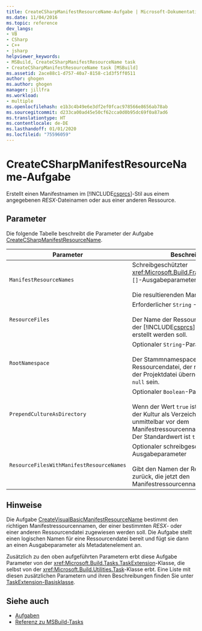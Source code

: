 ```yaml
---
title: CreateCSharpManifestResourceName-Aufgabe | Microsoft-Dokumentation
ms.date: 11/04/2016
ms.topic: reference
dev_langs:
- VB
- CSharp
- C++
- jsharp
helpviewer_keywords:
- MSBuild, CreateCSharpManifestResourceName task
- CreateCSharpManifestResourceName task [MSBuild]
ms.assetid: 2ace88c1-d757-40a7-8158-c1d3f5ff0511
author: ghogen
ms.author: ghogen
manager: jillfra
ms.workload:
- multiple
ms.openlocfilehash: e1b3c4b49e6e3df2ef0fcac978566e8656ab78ab
ms.sourcegitcommit: d233ca00ad45e50cf62cca0d0b95dc69f0a87ad6
ms.translationtype: HT
ms.contentlocale: de-DE
ms.lasthandoff: 01/01/2020
ms.locfileid: "75596059"
---
```

# <a name="createcsharpmanifestresourcename-task"></a>CreateCSharpManifestResourceName-Aufgabe
Erstellt einen Manifestnamen im [!INCLUDE[csprcs](../data-tools/includes/csprcs_md.md)]-Stil aus einem angegebenen *RESX*-Dateinamen oder aus einer anderen Ressource.

## <a name="parameters"></a>Parameter
 Die folgende Tabelle beschreibt die Parameter der Aufgabe [CreateCSharpManifestResourceName](../msbuild/createcsharpmanifestresourcename-task.md).

| Parameter | Beschreibung |
| - | - |
| `ManifestResourceNames` | Schreibgeschützter <xref:Microsoft.Build.Framework.ITaskItem> `[]`-Ausgabeparameter<br /><br /> Die resultierenden Manifestnamen |
| `ResourceFiles` | Erforderlicher `String` -Parameter.<br /><br /> Der Name der Ressourcendatei, von der der [!INCLUDE[csprcs](../data-tools/includes/csprcs_md.md)]-Manifestname erstellt werden soll. |
| `RootNamespace` | Optionaler `String`-Parameter.<br /><br /> Der Stammnamespace der Ressourcendatei, der normalerweise aus der Projektdatei übernommen wird. Kann `null` sein. |
| `PrependCultureAsDirectory` | Optionaler `Boolean`-Parameter.<br /><br /> Wenn der Wert `true` ist, wird der Name der Kultur als Verzeichnisname unmittelbar vor dem Manifestressourcennamen hinzugefügt. Der Standardwert ist `true`sein. |
| `ResourceFilesWithManifestResourceNames` | Optionaler schreibgeschützter `String`-Ausgabeparameter<br /><br /> Gibt den Namen der Ressourcendatei zurück, die jetzt den Manifestressourcennamen enthält |

## <a name="remarks"></a>Hinweise
 Die Aufgabe [CreateVisualBasicManifestResourceName](../msbuild/createvisualbasicmanifestresourcename-task.md) bestimmt den richtigen Manifestressourcennamen, der einer bestimmten *RESX*- oder einer anderen Ressourcendatei zugewiesen werden soll. Die Aufgabe stellt einen logischen Namen für eine Ressourcendatei bereit und fügt sie dann an einen Ausgabeparameter als Metadatenelement an.

 Zusätzlich zu den oben aufgeführten Parametern erbt diese Aufgabe Parameter von der <xref:Microsoft.Build.Tasks.TaskExtension>-Klasse, die selbst von der <xref:Microsoft.Build.Utilities.Task>-Klasse erbt. Eine Liste mit diesen zusätzlichen Parametern und ihren Beschreibungen finden Sie unter [TaskExtension-Basisklasse](../msbuild/taskextension-base-class.md).

## <a name="see-also"></a>Siehe auch
- [Aufgaben](../msbuild/msbuild-tasks.md)
- [Referenz zu MSBuild-Tasks](../msbuild/msbuild-task-reference.md)
